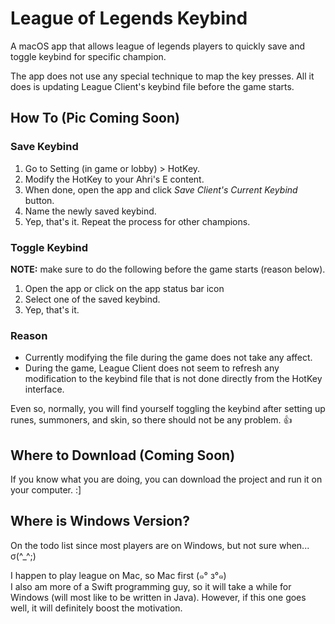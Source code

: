 # League of Legends Keybind

A macOS app that allows league of legends players to quickly save and toggle keybind for specific champion.

The app does not use any special technique to map the key presses. All it does is updating League Client's keybind file before the game starts.

## How To (Pic Coming Soon)

### Save Keybind

1. Go to Setting (in game or lobby) > HotKey.
2. Modify the HotKey to your Ahri's E content.
3. When done, open the app and click *Save Client's Current Keybind* button.
4. Name the newly saved keybind.
5. Yep, that's it. Repeat the process for other champions.

### Toggle Keybind

**NOTE:** make sure to do the following before the game starts (reason below).

1. Open the app or click on the app status bar icon
2. Select one of the saved keybind.
3. Yep, that's it.

### Reason

- Currently modifying the file during the game does not take any affect.
- During the game, League Client does not seem to refresh any modification to the keybind file that is not done directly from the HotKey interface.

Even so, normally, you will find yourself toggling the keybind after setting up runes, summoners, and skin, so there should not be any problem. :thumbsup:

## Where to Download (Coming Soon)

If you know what you are doing, you can download the project and run it on your computer. :]

## Where is Windows Version?

On the todo list since most players are on Windows, but not sure when... σ(^_^;)

I happen to play league on Mac, so Mac first (๑° з°๑)<br>
I also am more of a Swift programming guy, so it will take a while for Windows (will most like to be written in Java). However, if this one goes well, it will definitely boost the motivation.
